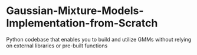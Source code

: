 # Gaussian-Mixture-Models-Implementation-from-Scratch
Python codebase that enables you to build and utilize GMMs without relying on external libraries or pre-built functions
